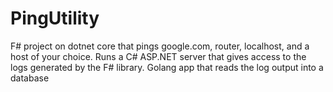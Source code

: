 # PingUtility

F# project on dotnet core that pings google.com, router, localhost, and a host of your choice.
Runs a C# ASP.NET server that gives access to the logs generated by the F# library.
Golang app that reads the log output into a database